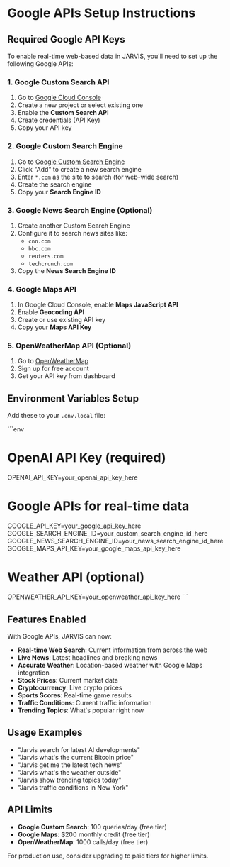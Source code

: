 # Google APIs Setup Instructions

## Required Google API Keys

To enable real-time web-based data in JARVIS, you'll need to set up the following Google APIs:

### 1. Google Custom Search API

1. Go to [Google Cloud Console](https://console.cloud.google.com/)
2. Create a new project or select existing one
3. Enable the **Custom Search API**
4. Create credentials (API Key)
5. Copy your API key

### 2. Google Custom Search Engine

1. Go to [Google Custom Search Engine](https://cse.google.com/cse/)
2. Click "Add" to create a new search engine
3. Enter `*.com` as the site to search (for web-wide search)
4. Create the search engine
5. Copy your **Search Engine ID**

### 3. Google News Search Engine (Optional)

1. Create another Custom Search Engine
2. Configure it to search news sites like:
   - `cnn.com`
   - `bbc.com`
   - `reuters.com`
   - `techcrunch.com`
3. Copy the **News Search Engine ID**

### 4. Google Maps API

1. In Google Cloud Console, enable **Maps JavaScript API**
2. Enable **Geocoding API**
3. Create or use existing API key
4. Copy your **Maps API Key**

### 5. OpenWeatherMap API (Optional)

1. Go to [OpenWeatherMap](https://openweathermap.org/api)
2. Sign up for free account
3. Get your API key from dashboard

## Environment Variables Setup

Add these to your `.env.local` file:

\`\`\`env
# OpenAI API Key (required)
OPENAI_API_KEY=your_openai_api_key_here

# Google APIs for real-time data
GOOGLE_API_KEY=your_google_api_key_here
GOOGLE_SEARCH_ENGINE_ID=your_custom_search_engine_id_here
GOOGLE_NEWS_SEARCH_ENGINE_ID=your_news_search_engine_id_here
GOOGLE_MAPS_API_KEY=your_google_maps_api_key_here

# Weather API (optional)
OPENWEATHER_API_KEY=your_openweather_api_key_here
\`\`\`

## Features Enabled

With Google APIs, JARVIS can now:

- **Real-time Web Search**: Current information from across the web
- **Live News**: Latest headlines and breaking news
- **Accurate Weather**: Location-based weather with Google Maps integration
- **Stock Prices**: Current market data
- **Cryptocurrency**: Live crypto prices
- **Sports Scores**: Real-time game results
- **Traffic Conditions**: Current traffic information
- **Trending Topics**: What's popular right now

## Usage Examples

- "Jarvis search for latest AI developments"
- "Jarvis what's the current Bitcoin price"
- "Jarvis get me the latest tech news"
- "Jarvis what's the weather outside"
- "Jarvis show trending topics today"
- "Jarvis traffic conditions in New York"

## API Limits

- **Google Custom Search**: 100 queries/day (free tier)
- **Google Maps**: $200 monthly credit (free tier)
- **OpenWeatherMap**: 1000 calls/day (free tier)

For production use, consider upgrading to paid tiers for higher limits.
